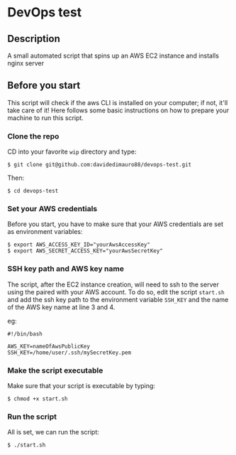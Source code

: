 # DevOps test

## Description

A small automated script that spins up an AWS EC2 instance and installs nginx server

## Before you start

This script will check if the aws CLI is installed on your computer; if not, it'll take care of it! Here follows some basic instructions on how to prepare your machine to run this script.

### Clone the repo

CD into your favorite `wip` directory and type:

```
$ git clone git@github.com:davidedimauro88/devops-test.git
```

Then:

```
$ cd devops-test
```

### Set your AWS credentials

Before you start, you have to make sure that your AWS credentials are set as environment variables:

```
$ export AWS_ACCESS_KEY_ID="yourAwsAccessKey"
$ export AWS_SECRET_ACCESS_KEY="yourAwsSecretKey"
```

### SSH key path and AWS key name

The script, after the EC2 instance creation, will need to ssh to the server using the paired with your AWS account. To do so, edit the script `start.sh` and add the ssh key path to the environment variable `SSH_KEY` and the name of the AWS key name at line 3 and 4.

eg:

```
#!/bin/bash

AWS_KEY=nameOfAwsPublicKey
SSH_KEY=/home/user/.ssh/mySecretKey.pem
```

### Make the script executable

Make sure that your script is executable by typing:

```
$ chmod +x start.sh
```

### Run the script

All is set, we can run the script:

```
$ ./start.sh
```
